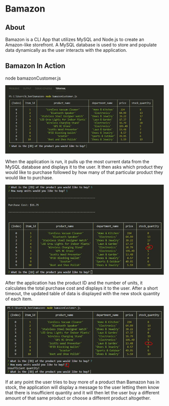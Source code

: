# Bamazon

## About
Bamazon is a CLI App that utilizes MySQL and Node.js to create an Amazon-like storefront. A MySQL database is used to store and populate data dynamically as the user interacts with the application.

## Bamazon In Action
node bamazonCustomer.js

![](Images/bamazon-start.JPG)


When the application is run, it pulls up the most current data from the MySQL database and displays it to the user. It then asks which product they would like to purchase followed by how many of that particular product they would like to purchase.

![](Images/bamazon-cost.JPG)

After the application has the product ID and the number of units, it calculates the total purchase cost and displays it to the user. After a short timeout, the updated table of data is displayed with the new stock quantity of each item.

![](Images/bamazon-out.JPG)

If at any point the user tries to buy more of a product than Bamazon has in stock, the application will display a message to the user letting them know that there is insufficient quantity and it will then let the user buy a different amount of that same product or choose a different product altogether.
